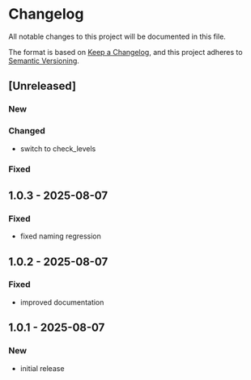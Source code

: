 # Changelog

All notable changes to this project will be documented in this file.

The format is based on [Keep a Changelog](https://keepachangelog.com/en/1.0.0/),
and this project adheres to [Semantic Versioning](https://semver.org/spec/v2.0.0.html).

## [Unreleased]

### New

### Changed
- switch to check_levels

### Fixed

## 1.0.3 - 2025-08-07
### Fixed
- fixed naming regression

## 1.0.2 - 2025-08-07
### Fixed
- improved documentation

## 1.0.1 - 2025-08-07
### New
- initial release


